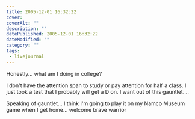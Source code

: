 ```yaml
---
title: 2005-12-01 16:32:22
cover: 
coverAlt: ""
description: ""
datePublished: 2005-12-01 16:32:22
dateModified: ""
category: ""
tags:
 - livejournal
---
```


Honestly... what am I doing in college?

I don't have the attention span to study or pay attention for half a class. I just took a test that I probably will get a D on. I want out of this gauntlet....

Speaking of gauntlet... I think I'm going to play it on my Namco Museum game when I get home... welcome brave warrior
